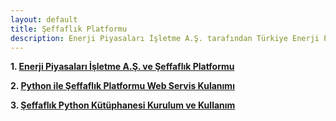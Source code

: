```yaml
---
layout: default
title: Şeffaflık Platformu
description: Enerji Piyasaları İşletme A.Ş. tarafından Türkiye Enerji Piyasalarına dair çeşitli birçok verinin paylaşılmakta olduğu Şeffaflık Platfomuna dair çalışmalar
---
```


**1. [Enerji Piyasaları İşletme A.Ş. ve Şeffaflık Platformu](https://nurisensoy.github.io/nurisensoy/nedir)**

**2. [Python ile Şeffaflık Platformu Web Servis Kulanımı](https://nurisensoy.github.io/nurisensoy/ornek_istek)**

**3. [Şeffaflık Python Kütüphanesi Kurulum ve Kullanım](https://nurisensoy.github.io/nurisensoy/seffaflik_kutuphanesi/)**

